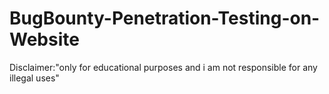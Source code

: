 # BugBounty-Penetration-Testing-on-Website
Disclaimer:"only for educational purposes and i am not responsible for any illegal uses"
